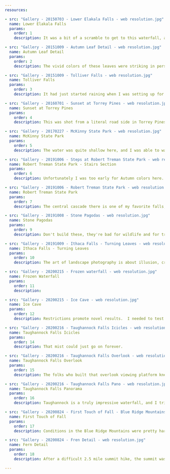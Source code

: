 ```yaml
---
resources:

- src: "Gallery - 20150703 - Lower Elakala Falls - web resolution.jpg"
  name: Lower Elakala Falls
  params:
    order: 1
    description: It was a bit of a scramble to get to this waterfall, and especially to the vantage point where I set up. I love the way the water branches and breaks here, reminding me of a willow or weeping cherry.

- src: "Gallery - 20151009 - Autumn Leaf Detail - web resolution.jpg"
  name: Autumn Leaf Detail
  params:
    order: 2
    description: The vivid colors of these leaves were striking in person.  I've tried to capture that here.

- src: "Gallery - 20151009 - Tolliver Falls - web resolution.jpg"
  name: Tolliver Falls
  params:
    order: 3
    description: It had just started raining when I was setting up for this (you can see the drops in the pool), so I took this image in a bit of a rush before my equipment and I were soaked.  Thankfully it was a short trail back to the parking lot.

- src: "Gallery - 20160701 - Sunset at Torrey Pines - web resolution.jpg"
  name: Sunset at Torrey Pines
  params:
    order: 4
    description: This was shot from a literal road side in Torrey Pines park in San Diego.  It was close to sunset when I got there, and I had no time to scout a composition.  Ended up being my favorite photo from that trip.

- src: "Gallery - 20170227 - McKinny State Park - web resolution.jpg"
  name: McKinny State Park
  params:
    order: 5
    description: The water was quite shallow here, and I was able to wade out to nearly the middle of the lake to get this image.

- src: "Gallery - 20191006 - Steps at Robert Treman State Park - web resolution.jpg"
  name: Robert Treman State Park - Stairs Section
  params:
    order: 6
    description: Unfortunately I was too early for Autumn colors here.  Park was a lovely hike though, and quite beautiful.

- src: "Gallery - 20191006 - Robert Treman State Park - web resolution.jpg"
  name: Robert Treman State Park
  params:
    order: 7
    description: The central cascade there is one of my favorite falls, and I love how the rock outcroppings frame it.

- src: "Gallery - 20191008 - Stone Pagodas - web resolution.jpg"
  name: Stone Pagodas
  params:
    order: 9
    description: Don't build these, they're bad for wildlife and for trails.  That said, this huge set of them was built right off a high traffic trail (I think a dozen people passed me while I was getting this image, and I didn't take long to shoot it), and next to a constructed shelter, so I didn't feel too bad about it.

- src: "Gallery - 20191009 - Ithaca Falls - Turning Leaves - web resolution.jpg"
  name: Ithaca Falls - Turning Leaves
  params:
    order: 10
    description: The art of landscape photography is about illusion, creating the idea of wilderness even in the heart of a city.  There were about a dozen people fishing just out of frame here.

- src: "Gallery - 20200215 - Frozen waterfall - web resolution.jpg"
  name: Frozen Waterfall
  params:
    order: 11
    description: 

- src: "Gallery - 20200215 - Ice Cave - web resolution.jpg"
  name: Ice Cave
  params:
    order: 12
    description: Restrictions promote novel results.  I needed to test out a telephoto lens I was considering, so I went looking for things to point it at.  This turns out to be my favorite image from the whole trip.

- src: "Gallery - 20200216 - Taughannock Falls Icicles - web resolution.jpg"
  name: Taughannock Falls Icicles 
  params:
    order: 14
    description: That mist could just go on forever.

- src: "Gallery - 20200216 - Taughannock Falls Overlook - web resolution.jpg"
  name: Taughannock Falls Overlook 
  params:
    order: 15
    description: The folks who built that overlook viewing platform knew what they were doing.  An obvious image, but I still like it.

- src: "Gallery - 20200216 - Taughannock Falls Pano - web resolution.jpg"
  name: Taughannock Falls Panorama
  params:
    order: 16
    description: Taughannock is a truly impressive waterfall, and I tried to capture just how imposing it is in this image, including people for scale.  They're considerably closer to me than the waterfall is, too.

- src: "Gallery - 20200824 - First Touch of Fall - Blue Ridge Mountains - web resolution.jpg"
  name: First Touch of Fall
  params:
    order: 17
    description: Conditions in the Blue Ridge Mountains were pretty hard for this image, bright sun and hazy, but I thought I'd try it anyway.  First time trying a square crop, I think I like it.

- src: "Gallery - 20200824 - Fren Detail - web resolution.jpg"
  name: Fern Detail 
  params:
    order: 18
    description: After a difficult 2.5 mile summit hike, the summit was completely wooded with no view.  I love ferns and I enjoy these type of images once in a while though.

---
```

